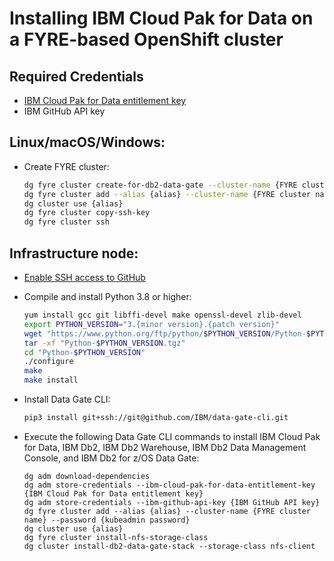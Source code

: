 # Installing IBM Cloud Pak for Data on a FYRE-based OpenShift cluster

## Required Credentials

- [IBM Cloud Pak for Data entitlement key](https://myibm.ibm.com/products-services/containerlibrary)
- IBM GitHub API key

## Linux/macOS/Windows:

- Create FYRE cluster:

  ```bash
  dg fyre cluster create-for-db2-data-gate --cluster-name {FYRE cluster name}
  dg fyre cluster add --alias {alias} --cluster-name {FYRE cluster name} --password {kubeadmin password}
  dg cluster use {alias}
  dg fyre cluster copy-ssh-key
  dg fyre cluster ssh
  ```

## Infrastructure node:

- [Enable SSH access to GitHub](https://docs.github.com/en/github/authenticating-to-github/connecting-to-github-with-ssh)
- Compile and install Python 3.8 or higher:

  ```bash
  yum install gcc git libffi-devel make openssl-devel zlib-devel
  export PYTHON_VERSION="3.{minor version}.{patch version}"
  wget "https://www.python.org/ftp/python/$PYTHON_VERSION/Python-$PYTHON_VERSION.tgz"
  tar -xf "Python-$PYTHON_VERSION.tgz"
  cd "Python-$PYTHON_VERSION"
  ./configure
  make
  make install
  ```

- Install Data Gate CLI:

  ```bash
  pip3 install git+ssh://git@github.com/IBM/data-gate-cli.git
  ```

- Execute the following Data Gate CLI commands to install IBM Cloud Pak for Data, IBM Db2, IBM Db2 Warehouse, IBM Db2 Data Management Console, and IBM Db2 for z/OS Data Gate:

  ```
  dg adm download-dependencies
  dg adm store-credentials --ibm-cloud-pak-for-data-entitlement-key {IBM Cloud Pak for Data entitlement key}
  dg adm store-credentials --ibm-github-api-key {IBM GitHub API key}
  dg fyre cluster add --alias {alias} --cluster-name {FYRE cluster name} --password {kubeadmin password}
  dg cluster use {alias}
  dg fyre cluster install-nfs-storage-class
  dg cluster install-db2-data-gate-stack --storage-class nfs-client
  ```
